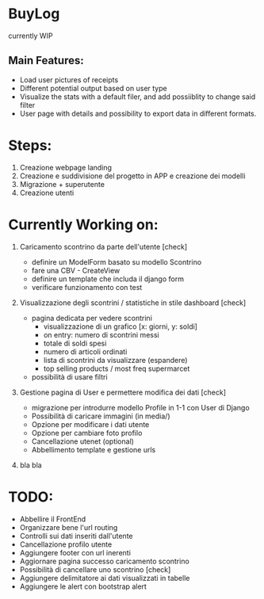 # BuyLog

currently WIP

## Main Features:
- Load user pictures of receipts
- Different potential output based on user type 
- Visualize the stats with a default filer, and add possiiblity to change said filter
- User page with details and possibility to export data in different formats.  


# Steps: 

1. Creazione webpage landing 
2. Creazione e suddivisione del progetto in APP e creazione dei modelli 
3. Migrazione + superutente
4. Creazione utenti 



# Currently Working on: 

1. Caricamento scontrino da parte dell'utente [check]
    - definire un ModelForm basato su modello Scontrino 
    - fare una CBV - CreateView 
    - definire un template che includa il django form 
    - verificare funzionamento con test 


2. Visualizzazione degli scontrini / statistiche in stile dashboard [check]
    - pagina dedicata per vedere scontrini 
        - visualizzazione di un grafico [x: giorni, y: soldi]
        - on entry: numero di scontrini messi
        - totale di soldi spesi 
        - numero di articoli ordinati 
        - lista di scontrini da visualizzare (espandere)
        - top selling products / most freq supermarcet 
    - possibilità di usare filtri 


3. Gestione pagina di User e permettere modifica dei dati [check]
    - migrazione per introdurre modello Profile in 1-1 con User di Django
    - Possibilità di caricare immagini (in media/) 
    - Opzione per modificare i dati utente 
    - Opzione per cambiare foto profilo 
    - Cancellazione utenet (optional)
    - Abbellimento template e gestione urls



4. bla bla 




# TODO: 

- Abbellire il FrontEnd 
- Organizzare bene l'url routing 
- Controlli sui dati inseriti dall'utente 
- Cancellazione profilo utente
- Aggiungere footer con url inerenti 
- Aggiornare pagina successo caricamento scontrino
- Possibilità di cancellare uno scontrino [check]
- Aggiungere delimitatore ai dati visualizzati in tabelle
- Aggiungere le alert con bootstrap alert 